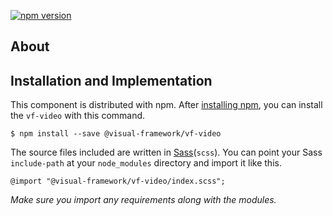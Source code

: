 [![npm version](https://badge.fury.io/js/%40visual-framework%2Fvf-video.svg)](https://badge.fury.io/js/%40visual-framework%2Fvf-video)

## About

## Installation and Implementation

This component is distributed with npm. After [installing npm](https://www.npmjs.com/get-npm), you can install the `vf-video` with this command.

```
$ npm install --save @visual-framework/vf-video
```

The source files included are written in [Sass](http://sass-lang.com)(`scss`). You can point your Sass `include-path` at your `node_modules` directory and import it like this.

```
@import "@visual-framework/vf-video/index.scss";
```

_Make sure you import any requirements along with the modules._
